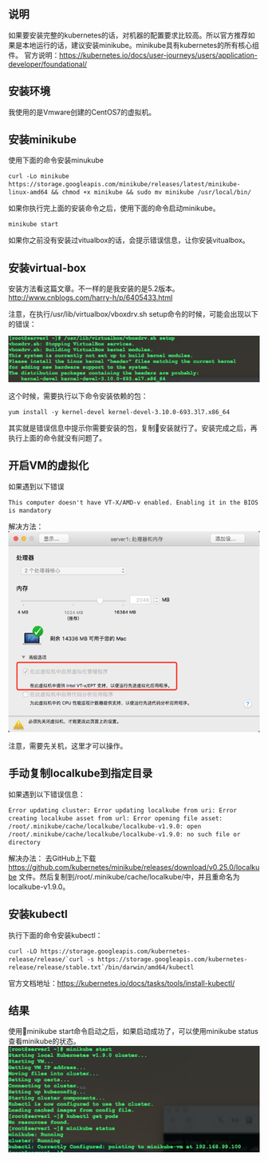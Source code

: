 ## 说明
如果要安装完整的kubernetes的话，对机器的配置要求比较高。所以官方推荐如果是本地运行的话，建议安装minikube。minikube具有kubernetes的所有核心组件。
官方说明：https://kubernetes.io/docs/user-journeys/users/application-developer/foundational/

## 安装环境
我使用的是Vmware创建的CentOS7的虚拟机。


## 安装minikube
使用下面的命令安装minukube
```
curl -Lo minikube https://storage.googleapis.com/minikube/releases/latest/minikube-linux-amd64 && chmod +x minikube && sudo mv minikube /usr/local/bin/
```

如果你执行完上面的安装命令之后，使用下面的命令启动minikube。
```
minikube start
```
如果你之前没有安装过vitualbox的话，会提示错误信息，让你安装vitualbox。

## 安装virtual-box
安装方法看这篇文章。不一样的是我安装的是5.2版本。
http://www.cnblogs.com/harry-h/p/6405433.html


注意，在执行/usr/lib/virtualbox/vboxdrv.sh setup命令的时候，可能会出现以下的错误：

![](./images/1-1.png)

这个时候，需要执行以下命令安装依赖的包：

```
yum install -y kernel-devel kernel-devel-3.10.0-693.3l7.x86_64
```
其实就是错误信息中提示你需要安装的包，复制安装就行了。安装完成之后，再执行上面的命令就没有问题了。

## 开启VM的虚拟化
如果遇到以下错误
```
This computer doesn't have VT-X/AMD-v enabled. Enabling it in the BIOS is mandatory
```
解决方法：
![](./images/1-3.png)

注意，需要先关机，这里才可以操作。


## 手动复制localkube到指定目录
如果遇到以下错误信息：
```
Error updating cluster: Error updating localkube from uri: Error creating localkube asset from url: Error opening file asset: /root/.minikube/cache/localkube/localkube-v1.9.0: open /root/.minikube/cache/localkube/localkube-v1.9.0: no such file or directory
```

解决办法：
去GitHub上下载
https://github.com/kubernetes/minikube/releases/download/v0.25.0/localkube
文件。然后复制到/root/.minikube/cache/localkube/中，并且重命名为localkube-v1.9.0。

## 安装kubectl
执行下面的命令安装kubectl：

```
curl -LO https://storage.googleapis.com/kubernetes-release/release/`curl -s https://storage.googleapis.com/kubernetes-release/release/stable.txt`/bin/darwin/amd64/kubectl
```

官方文档地址：https://kubernetes.io/docs/tasks/tools/install-kubectl/

## 结果
使用minikube start命令启动之后，如果启动成功了，可以使用minikube status查看minikube的状态。
![](./images/1-2.png)